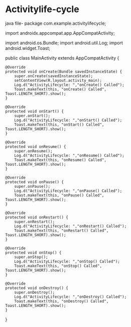 # Activitylife-cycle
java file-
package com.example.activitylifecycle;

import androidx.appcompat.app.AppCompatActivity;

import android.os.Bundle;
import android.util.Log;
import android.widget.Toast;

public class MainActivity extends AppCompatActivity {

    @Override
    protected void onCreate(Bundle savedInstanceState) {
        super.onCreate(savedInstanceState);
        setContentView(R.layout.activity_main);
        Log.d("ActivityLifecycle: ","onCreate() Called");
        Toast.makeText(this, "onCreate() Called", Toast.LENGTH_SHORT).show();
    }

    @Override
    protected void onStart() {
        super.onStart();
        Log.d("ActivityLifecycle: ","onStart() Called");
        Toast.makeText(this, "onStart() Called", Toast.LENGTH_SHORT).show();
    }

    @Override
    protected void onResume() {
        super.onResume();
        Log.d("ActivityLifecycle: ","onResume() Called");
        Toast.makeText(this, "onResume() Called", Toast.LENGTH_SHORT).show();
    }

    @Override
    protected void onPause() {
        super.onPause();
        Log.d("ActivityLifecycle: ","onPause() Called");
        Toast.makeText(this, "onPause() Called", Toast.LENGTH_SHORT).show();
    }

    @Override
    protected void onRestart() {
        super.onRestart();
        Log.d("ActivityLifecycle: ","onRestart() Called");
        Toast.makeText(this, "onRestart() Called", Toast.LENGTH_SHORT).show();
    }

    @Override
    protected void onStop() {
        super.onStop();
        Log.d("ActivityLifecycle: ","onStop() Called");
        Toast.makeText(this, "onStop() Called", Toast.LENGTH_SHORT).show();
    }

    @Override
    protected void onDestroy() {
        super.onDestroy();
        Log.d("ActivityLifecycle: ","onDestroy() Called");
        Toast.makeText(this, "onDestroy() Called", Toast.LENGTH_SHORT).show();
    }
}
